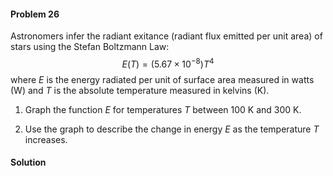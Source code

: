 <div class="alert alert-warning" role="alert">
<h4 class="alert-heading">Problem 26</h4>

Astronomers infer the radiant exitance (radiant flux emitted per unit area) of stars using the Stefan Boltzmann
Law:
$$
E(T) = (5.67 \times 10^{-8})T^4
$$
where $E$ is the energy radiated per unit of surface area measured in watts (W) and $T$ is the absolute temperature 
measured in kelvins (K).

1. Graph the function $E$ for temperatures $T$ between $100$ K and $300$ K.

2. Use the graph to describe the change in energy $E$ as the temperature $T$ increases.

</div>

<div class="alert alert-success" role="alert">
<h4 class="alert-heading">Solution</h4>



</div>

